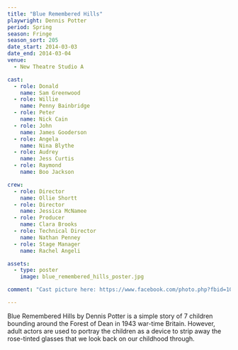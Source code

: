 ```yaml
---
title: "Blue Remembered Hills"
playwright: Dennis Potter
period: Spring
season: Fringe
season_sort: 205
date_start: 2014-03-03
date_end: 2014-03-04
venue:
  - New Theatre Studio A

cast:
  - role: Donald
    name: Sam Greenwood
  - role: Willie
    name: Penny Bainbridge
  - role: Peter
    name: Nick Cain
  - role: John
    name: James Gooderson
  - role: Angela
    name: Nina Blythe
  - role: Audrey
    name: Jess Curtis
  - role: Raymond
    name: Boo Jackson

crew:
  - role: Director
    name: Ollie Shortt
  - role: Director
    name: Jessica McNamee
  - role: Producer
    name: Clara Brooks
  - role: Technical Director
    name: Nathan Penney
  - role: Stage Manager
    name: Rachel Angeli

assets:
  - type: poster
    image: blue_remembered_hills_poster.jpg

comment: "Cast picture here: https://www.facebook.com/photo.php?fbid=10153932403200193&set=a.10150172756095193.403901.571265192&type=3&theater"

---
```

Blue Remembered Hills by Dennis Potter is a simple story of 7 children bounding around the Forest of Dean in 1943 war-time Britain. However, adult actors are used to portray the children as a device to strip away the rose-tinted glasses that we look back on our childhood through.
